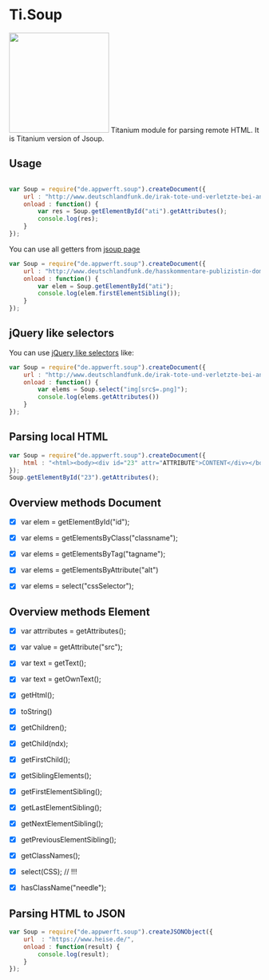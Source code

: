 # Ti.Soup
<img src="http://cdn1.javacodeexamples.com/wp-content/uploads/Jsoup-300x200.png" width=200 />
Titanium module for parsing remote HTML. It is Titanium version of Jsoup.

## Usage
```javascript

var Soup = require("de.appwerft.soup").createDocument({
	url : "http://www.deutschlandfunk.de/irak-tote-und-verletzte-bei-anschlag-in-tikrit.1939.de.html?drn:news_id=721951"
	onload : function() {
		var res = Soup.getElementById("ati").getAttributes();
		console.log(res);
	} 
});
```
You can use all getters from [jsoup page](https://jsoup.org/cookbook/extracting-data/dom-navigation)

```javascript
var Soup = require("de.appwerft.soup").createDocument({
	url : "http://www.deutschlandfunk.de/hasskommentare-publizistin-domscheit-berg-sieht-krieg-gegen.1939.de.html?drn:news_id=721886"
	onload : function() {
		var elem = Soup.getElementById("ati");
		console.log(elem.firstElementSibling());
	} 
});
```
jQuery like selectors
---------------------
You can use [jQuery like selectors](https://jsoup.org/cookbook/extracting-data/selector-syntax) like:
```javascript
var Soup = require("de.appwerft.soup").createDocument({
	url : "http://www.deutschlandfunk.de/irak-tote-und-verletzte-bei-anschlag-in-tikrit.1939.de.html?drn:news_id=721951"
	onload : function() {
		var elems = Soup.select("img[src$=.png]");
		console.log(elems.getAttributes())
	} 
});
```

## Parsing local HTML

```javascript
var Soup = require("de.appwerft.soup").createDocument({
	html : "<html><body><div id="23" attr="ATTRIBUTE">CONTENT</div></body></html>"
});
Soup.getElementById("23").getAttributes();
```
## Overview methods Document
- [x] var elem = getElementById("id");
- [x] var elems = getElementsByClass("classname");
- [x] var elems = getElementsByTag("tagname");
- [x] var elems = getElementsByAttribute("alt")
- [x] var elems = select("cssSelector");


## Overview methods Element
- [x] var attrributes = getAttributes();
- [x] var value = getAttribute("src");
- [x] var text = getText();
- [x] var text = getOwnText(); 
- [x] getHtml();
- [x] toString()
- [x] getChildren();
- [x] getChild(ndx);
- [x] getFirstChild();
- [x] getSiblingElements();
- [x] getFirstElementSibling();
- [x] getLastElementSibling();
- [x] getNextElementSibling();
- [x] getPreviousElementSibling();
- [x] getClassNames();
- [x] select(CSS); // !!!
 - [x] hasClassName("needle");


## Parsing HTML to JSON
```javascript
var Soup = require("de.appwerft.soup").createJSONObject({
	url  : "https://www.heise.de/",
	onload : function(result) {
		console.log(result);
	}
});

```


